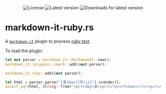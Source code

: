 <div align="center">
  <img src="https://img.shields.io/crates/l/markdown-it-ruby?style=for-the-badge" alt="License" />
  <img src="https://img.shields.io/crates/v/markdown-it-ruby?style=for-the-badge" alt="Latest version" />
  <img src="https://img.shields.io/crates/dv/markdown-it-ruby?style=for-the-badge" alt="Downloads for latest version" />
</div>

# markdown-it-ruby.rs

A [`markdown-it`](https://crates.io/crates/markdown-it) plugin to process [ruby text](https://en.wikipedia.org/wiki/Ruby_character).

To load the plugin:

```rust
let mut parser = markdown_it::MarkdownIt::new();
markdown_it::plugins::cmark::add(&mut parser);

markdown_it_ruby::add(&mut parser);

let html = parser.parse("{漢|Kan}{字|ji}").xrender();
assert_eq!(html, String::from("<p><ruby>漢<rp>(</rp><rt>Kan</rt><rp>)</rp></ruby><ruby>字<rp>(</rp><rt>ji</rt><rp>)</rp></ruby></p>\n"));
```
